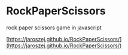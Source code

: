 # RockPaperScissors
rock paper scissors game in javascript

[https://jaroszej.github.io/RockPaperScissors/](https://jaroszej.github.io/RockPaperScissors/)
